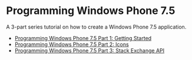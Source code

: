 # Programming Windows Phone 7.5

A 3-part series tutorial on how to create a Windows Phone 7.5 application.

- [Programming Windows Phone 7.5 Part 1: Getting Started](./src/part-1/README.md)
- [Programming Windows Phone 7.5 Part 2: Icons](./src/part-2/README.md)
- [Programming Windows Phone 7.5 Part 3: Stack Exchange API](./src/part-3/README.md)
